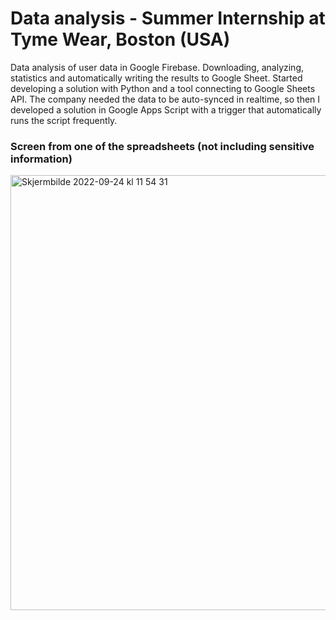 # Data analysis - Summer Internship at Tyme Wear, Boston (USA)
Data analysis of user data in Google Firebase. Downloading, analyzing, statistics and automatically writing the results to Google Sheet. Started developing a solution with Python and a tool connecting to Google Sheets API. The company needed the data to be auto-synced in realtime, so then I developed a solution in Google Apps Script with a trigger that automatically runs the script frequently.
### Screen from one of the spreadsheets (not including sensitive information)
<img width="696" alt="Skjermbilde 2022-09-24 kl  11 54 31" src="https://user-images.githubusercontent.com/112027911/192091866-c05ed384-7ccd-4188-a174-49459b22422c.png">
